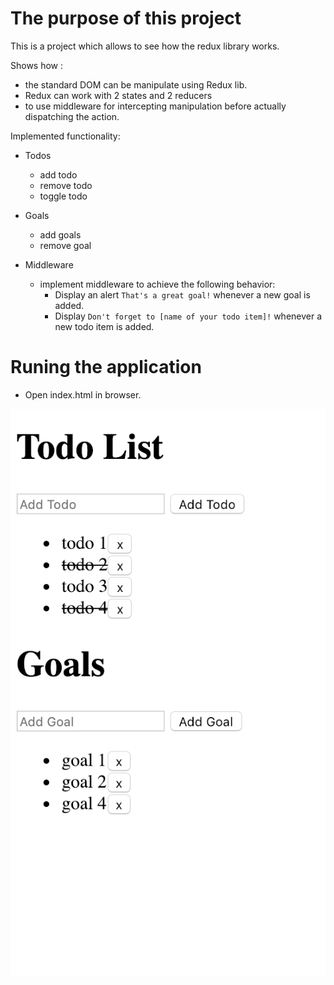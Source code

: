 # The purpose of this project
This is a project which allows to see how the redux library works.  
  
Shows how :
 - the standard DOM can be manipulate using Redux lib.
 - Redux can work with 2 states and 2 reducers
 - to use middleware for intercepting manipulation before actually dispatching the action.

Implemented functionality:

 * Todos 
   * add todo
   * remove todo
   * toggle todo  
  
 * Goals  
   * add goals
   * remove goal
    
 * Middleware
   * implement middleware to achieve the following behavior:  
     * Display an alert ` That's a great goal! ` whenever a new goal is added.
     * Display ` Don't forget to [name of your todo item]! ` whenever a new todo item is added.

# Runing the application
 - Open index.html in browser.
 

 ![ScreenShot](img/todos-goals-ui.png)
